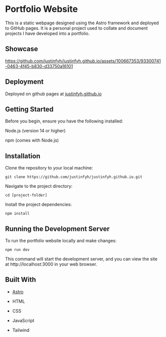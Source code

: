 # Portfolio Website

This is a static webpage designed using the Astro framework and deployed to GitHub pages. It is a personal project used to collate and document projects I have developed into a portfolio.

## Showcase

https://github.com/justinfyh/justinfyh.github.io/assets/100667353/93300741-0463-4f45-b830-d33750a16101

## Deployment

Deployed on github pages at [justinfyh.github.io](https://justinfyh.github.io/)

## Getting Started

Before you begin, ensure you have the following installed:

Node.js (version 14 or higher)

npm (comes with Node.js)

## Installation

Clone the repository to your local machine:

`git clone https://github.com/justinfyh/justinfyh.github.io.git`

Navigate to the project directory:

`cd [project-folder]`

Install the project dependencies:

`npm install`

## Running the Development Server

To run the portfolio website locally and make changes:

`npm run dev`

This command will start the development server, and you can view the site at http://localhost:3000 in your web browser.

## Built With

- [Astro](https://astro.build/)

- HTML

- CSS

- JavaScript

- Tailwind
